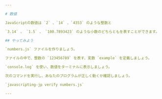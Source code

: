 ```yaml
---

# 数値

JavaScriptの数値は `2` 、`14` 、`4353` のような整数と

`3.14` 、 `1.5` 、 `100.7893423` のような小数のどちらともを表すことができます。

## やってみよう

`numbers.js` ファイルを作りましょう。

ファイルの中で、整数の `123456789` を表す、変数 `example` を定義しましょう。

`console.log` を使い、数値をターミナルに表示しましょう。

次のコマンドを実行し、あなたのプログラムが正しく動くか確認しましょう。

`javascripting-jp verify numbers.js`

---
```

